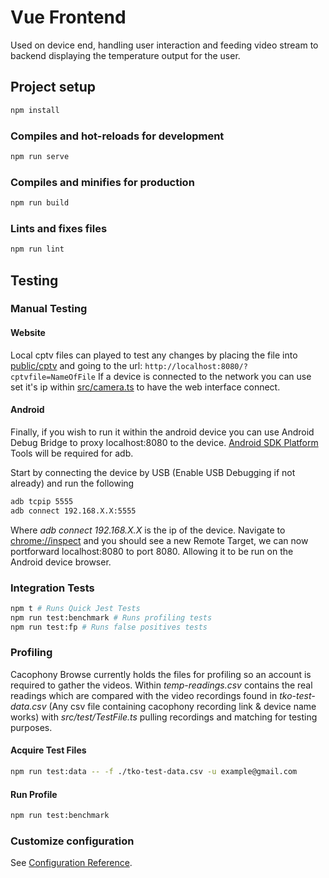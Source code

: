 # Vue Frontend

Used on device end, handling user interaction and feeding video stream to backend displaying the temperature output for the user.

## Project setup
```bash
npm install
```
### Compiles and hot-reloads for development

```bash
npm run serve
```

### Compiles and minifies for production

```bash
npm run build
```

### Lints and fixes files

```bash
npm run lint
```

## Testing

### Manual Testing

#### Website

Local cptv files can played to test any changes by placing the file into [public/cptv](./public/cptv-files) and going to the url:
`
 http://localhost:8080/?cptvfile=NameOfFile
`
If a device is connected to the network you can use set it's ip within [src/camera.ts](src/camera.ts) to have the web interface connect.

#### Android

Finally, if you wish to run it within the android device you can use Android Debug Bridge to proxy localhost:8080 to the device. [Android SDK Platform](https://developer.android.com/studio/releases/platform-tools) Tools will be required for adb.

Start by connecting the device by USB (Enable USB Debugging if not already) and run the following

```bash
adb tcpip 5555
adb connect 192.168.X.X:5555
```

Where *adb connect 192.168.X.X* is the ip of the device.
Navigate to [chrome://inspect](chrome://inspect) and you should see a new Remote Target, we can now portforward localhost:8080 to port 8080. Allowing it to be run on the Android device browser.
### Integration Tests

```bash
npm t # Runs Quick Jest Tests
npm run test:benchmark # Runs profiling tests
npm run test:fp # Runs false positives tests
```

### Profiling
Cacophony Browse currently holds the files for profiling so an account is required to gather the videos. Within _temp-readings.csv_ contains the real readings which are compared with the video recordings found in _tko-test-data.csv_ (Any csv file containing cacophony recording link & device name works) with _src/test/TestFile.ts_ pulling recordings and matching for testing purposes.

#### Acquire Test Files

```bash
npm run test:data -- -f ./tko-test-data.csv -u example@gmail.com
```

#### Run Profile

```bash
npm run test:benchmark
```

### Customize configuration

See [Configuration Reference](https://cli.vuejs.org/config/).
